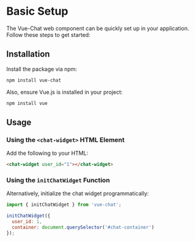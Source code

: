 # Basic Setup

The Vue-Chat web component can be quickly set up in your application. Follow these steps to get started:

## Installation

Install the package via npm:

```bash
npm install vue-chat
```

Also, ensure Vue.js is installed in your project:

```bash
npm install vue
```

## Usage

### Using the `<chat-widget>` HTML Element

Add the following to your HTML:

```html
<chat-widget user_id="1"></chat-widget>
```

### Using the `initChatWidget` Function

Alternatively, initialize the chat widget programmatically:

```javascript
import { initChatWidget } from 'vue-chat';

initChatWidget({
  user_id: 1,
  container: document.querySelector('#chat-container')
});
```